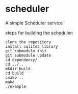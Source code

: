 # scheduler
A simple Scheduler service

steps for building the scheduler:

```
clone the repository
install sqlite3 library
git submodule init
git submodule update
cd dependency/
cd ../..
mkdir build
cd build
cmake ..
make
./example
```
